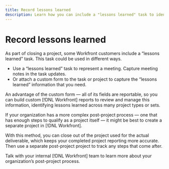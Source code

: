 ```yaml
---
title: Record lessons learned
description: Learn how you can include a "lessons learned" task to identify what went well and what can improve the next time.
---
```

# Record lessons learned

As part of closing a project, some Workfront customers include a “lessons learned” task. This task could be used in different ways.

* Use a “lessons learned” task to represent a meeting. Capture meeting notes in the task updates.
* Or attach a custom form to the task or project to capture the “lessons learned” information that you need.

An advantage of the custom form — all of its fields are reportable, so you can build custom [!DNL Workfront] reports to review and manage this information, identifying lessons learned across many project types or sets.  

If your organization has a more complex post-project process — one that has enough steps to qualify as a project itself — it might be best to create a separate project in [!DNL Workfront].

With this method, you can close out of the project used for the actual deliverable, which keeps your completed project reporting more accurate. Then use a separate post-project project to track any steps that come after.

Talk with your internal [!DNL Workfront] team to learn more about your organization’s post-project process.
